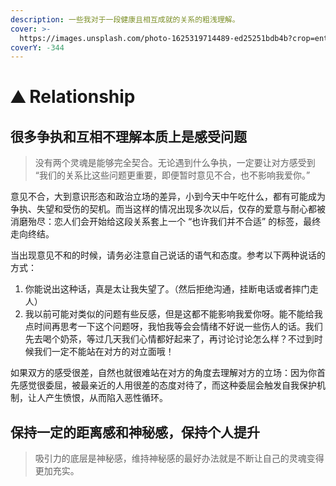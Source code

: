 ```yaml
---
description: 一些我对于一段健康且相互成就的关系的粗浅理解。
cover: >-
  https://images.unsplash.com/photo-1625319714489-ed25251bdb4b?crop=entropy&cs=srgb&fm=jpg&ixid=M3wxOTcwMjR8MHwxfHNlYXJjaHw2fHxDaGluZXNlJTIwQW5jaWVudCUyMEFyY2hpdGVjdHVyZXxlbnwwfHx8fDE2ODc0NDk2NzF8MA&ixlib=rb-4.0.3&q=85
coverY: -344
---
```


# ⛰ Relationship

## 很多争执和互相不理解本质上是感受问题

> 没有两个灵魂是能够完全契合。无论遇到什么争执，一定要让对方感受到 “我们的关系比这些问题更重要，即便暂时意见不合，也不影响我爱你。”

意见不合，大到意识形态和政治立场的差异，小到今天中午吃什么，都有可能成为争执、失望和受伤的契机。而当这样的情况出现多次以后，仅存的爱意与耐心都被消磨殆尽：恋人们会开始给这段关系套上一个 “也许我们并不合适” 的标签，最终走向终结。

当出现意见不和的时候，请务必注意自己说话的语气和态度。参考以下两种说话的方式：

1. 你能说出这种话，真是太让我失望了。（然后拒绝沟通，挂断电话或者摔门走人）
2. 我以前可能对类似的问题有些反感，但是这都不能影响我爱你呀。能不能给我点时间再思考一下这个问题呀，我怕我等会会情绪不好说一些伤人的话。我们先去喝个奶茶，等过几天我们心情都好起来了，再讨论讨论怎么样？不过到时候我们一定不能站在对方的对立面哦！

如果双方的感受很差，自然也就很难站在对方的角度去理解对方的立场：因为你首先感觉很委屈，被最亲近的人用很差的态度对待了，而这种委屈会触发自我保护机制，让人产生愤恨，从而陷入恶性循环。

## 保持一定的距离感和神秘感，保持个人提升

> 吸引力的底层是神秘感，维持神秘感的最好办法就是不断让自己的灵魂变得更加充实。

